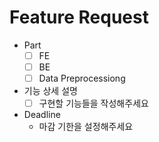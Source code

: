 # Feature Request

- Part
  - [ ] FE
  - [ ] BE
  - [ ] Data Preprocessiong
  
- 기능 상세 설명
  - [ ] 구현할 기능들을 작성해주세요
  
- Deadline
  - 마감 기한을 설정해주세요